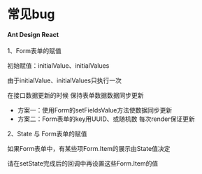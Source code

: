 # 常见bug

#### Ant Design React

1、Form表单的赋值

初始赋值：initialValue、initialValues

由于initialValue、initialValues只执行一次

在接口数据更新的时候 保持表单数据数据同步更新

- 方案一：使用Form的setFieldsValue方法使数据同步更新
- 方案二：Form表单的key用UUID、或随机数 每次render保证更新

2、State 与 Form表单的赋值

如果Form表单中，有某些项Form.Item的展示由State值决定

请在setState完成后的回调中再设置这些Form.Item的值